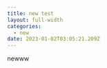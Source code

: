 ```yaml
---
title: new test
layout: full-width
categories:
  - new
date: 2023-01-02T03:05:21.209Z
---
```

n﻿ewww